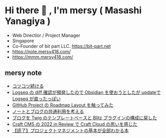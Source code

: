 # Hi there 👋 , I'm mersy ( Masashi Yanagiya )

- Web Directior / Project Manager
- Singapore
- Co-Founder of bit part LLC. https://bit-part.net
- https://note.mersy418.com/
- https://mmm.mersy418.com/

## mersy note
<!-- BLOG-POST-LIST:START -->
- [コツコツ続ける](https://note.mersy418.com/article/continuity?utm_source=feed)
- [Logseq の diff 確認が頻発したので Obsidian を使おうとしたが updateで Logseq が直ったっぽい](https://note.mersy418.com/article/logseq-obsidian?utm_source=feed)
- [GitHub Project の Roadmap Layout を触ってみた](https://note.mersy418.com/article/github-project-roadmap-layout?utm_source=feed)
- [ノートとブログの共通利用を考える](https://note.mersy418.com/article/blog-pkm?utm_source=feed)
- [ブログを Twig のテンプレートベースと Blitz プラグインの構成に戻した](https://note.mersy418.com/article/change-to-twig-blitz?utm_source=feed)
- [Craft CMS の 2022 in Review で Craft Cloud の思いを感じた](https://note.mersy418.com/article/craftcms-2022-in-review?utm_source=feed)
- [【読了】プロジェクトマネジメントの基本が全部わかる本](https://note.mersy418.com/article/book-b0bf3tmdss?utm_source=feed)
<!-- BLOG-POST-LIST:END -->
